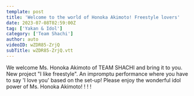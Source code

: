 ```yaml
---
template: post
title: 'Welcome to the world of Honoka Akimoto! Freestyle lovers'
date: 2023-07-08T02:59:00Z
tag: ['Yakan & Idol']
category: ['Team Shachi']
author: auto 
videoID: wZDR85-ZrjQ
subTitle: wZDR85-ZrjQ.vtt
---
```

We welcome Ms. Honoka Akimoto of TEAM SHACHI and bring it to you. New project "I like freestyle". An impromptu performance where you have to say 'I love you' based on the set-up! Please enjoy the wonderful idol power of Ms. Honoka Akimoto! ! ! !
